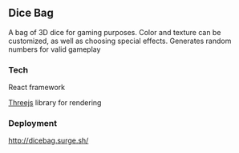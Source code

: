 ## Dice Bag

A bag of 3D dice for gaming purposes. Color and texture can be customized, as well as choosing special effects. Generates random numbers for valid gameplay

### Tech

React framework

[Threejs](https://threejs.org/) library for rendering

### Deployment

http://dicebag.surge.sh/
